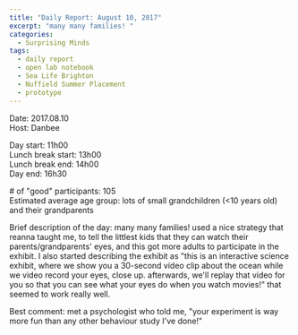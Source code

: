 ```yaml
---
title: "Daily Report: August 10, 2017"
excerpt: "many many families! "
categories:
  - Surprising Minds
tags:
  - daily report
  - open lab notebook
  - Sea Life Brighton
  - Nuffield Summer Placement
  - prototype
---
```


Date: 2017.08.10    
Host: Danbee  

Day start: 11h00   
Lunch break start: 13h00  
Lunch break end: 14h00  
Day end: 16h30  

\# of "good" participants: 105  
Estimated average age group: lots of small grandchildren (<10 years old) and their grandparents

Brief description of the day: many many families! used a nice strategy that reanna taught me, to tell the littlest kids that they can watch their parents/grandparents' eyes, and this got more adults to participate in the exhibit. I also started describing the exhibit as "this is an interactive science exhibit, where we show you a 30-second video clip about the ocean while we video record your eyes, close up. afterwards, we'll replay that video for you so that you can see what your eyes do when you watch movies!" that seemed to work really well. 

Best comment: met a psychologist who told me, "your experiment is way more fun than any other behaviour study I've done!"
